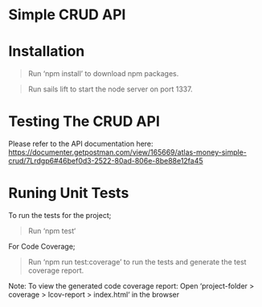 # Simple CRUD API

Installation
==========================================

> Run ‘npm install’ to download npm packages.

> Run sails lift to start the node server on port 1337.


Testing The CRUD API
==========================================

Please refer to the API documentation here: https://documenter.getpostman.com/view/165669/atlas-money-simple-crud/7Lrdgp6#46bef0d3-2522-80ad-806e-8be88e12fa45


Runing Unit Tests
==========================================

To run the tests for the project;
> Run ‘npm test‘

For Code Coverage;
> Run ‘npm run test:coverage’ to run the tests and generate the test coverage report.

Note: To view the generated code coverage report:
Open ‘project-folder > coverage > lcov-report > index.html‘ in the browser
